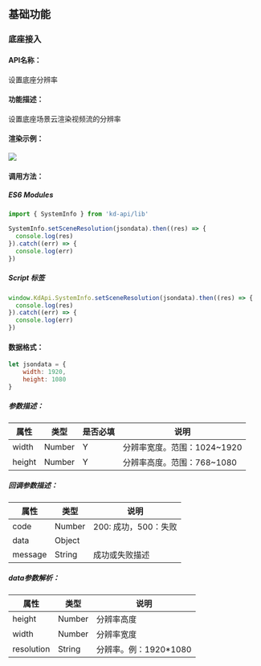 <!--
 * @Author: your name
 * @Date: 2022-04-11 09:38:26
 * @LastEditTime: 2022-04-15 10:11:25
 * @LastEditors: Please set LastEditors
 * @Description: 打开koroFileHeader查看配置 进行设置: https://github.com/OBKoro1/koro1FileHeader/wiki/%E9%85%8D%E7%BD%AE
 * @FilePath: \KD-API-DOCS\public\md\api\设置底座分辨率.md
-->

## 基础功能
### 底座接入

#### API名称：
设置底座分辨率

#### 功能描述：
设置底座场景云渲染视频流的分辨率

#### 渲染示例：
![](../../image/example/设置底座分辨率.webp)

#### 调用方法：
##### ES6 Modules
``` javascript
import { SystemInfo } from 'kd-api/lib'

SystemInfo.setSceneResolution(jsondata).then((res) => {
  console.log(res)
}).catch((err) => {
  console.log(err)
})
```

##### Script 标签
``` javascript
window.KdApi.SystemInfo.setSceneResolution(jsondata).then((res) => {
  console.log(res)
}).catch((err) => {
  console.log(err)
})
```

#### 数据格式：

```javascript
let jsondata = {
    width: 1920,
    height: 1080
}
```

##### 参数描述：

| 属性    | 类型            | 是否必填 | 说明      |
| ------- |---------------|------|---------|
| width    | Number | Y    | 分辨率宽度。范围：1024~1920 |
| height    | Number | Y    | 分辨率高度。范围：768~1080 |
##### 回调参数描述：

| 属性      | 类型   | 说明                                   |
| --------- | ------ | -------------------------------------- |
| code | Number | 200: 成功，500：失败        |
| data | Object |
| message | String | 成功或失败描述        |


##### data参数解析：
| 属性      | 类型   | 说明                                   |
| --------- | ------ | -------------------------------------- |
| height | Number | 分辨率高度        |
| width | Number | 分辨率宽度        |
| resolution | String | 分辨率。例：1920*1080        |

